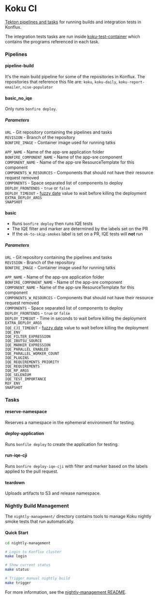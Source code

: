 # Koku CI #

[Tekton pipelines and tasks] for running builds and integration tests in Konflux.

The integration tests tasks are run inside [koku-test-container] which contains the programs referenced in each task.

### Pipelines ###

#### pipeline-build ####

It's the main build pipeline for some of the repositories in Konflux. The repositories that reference this file are: `koku`, `koku-daily`, `koku-report-emailer`, `nise-populator` 

#### basic_no_iqe ####

Only runs `bonfire deploy`.

##### Parameters #####

`URL` - Git repository containing the pipelines and tasks<br/>
`REVISION` - Branch of the repository<br/>
`BONFIRE_IMAGE` - Container image used for running tatks<br/>

`APP_NAME` - Name of the app-sre application folder<br/>
`BONFIRE_COMPONENT_NAME` - Name of the app-sre component <br/>
`COMPONENT_NAME` - Name of the app-sre ResourceTemplate for this component<br/>
`COMPONENTS_W_RESOURCES` - Components that should not have their resource request removed<br/>
`COMPONENTS` - Space separated list of components to deploy<br/>
`DEPLOY_FRONTENDS` - `true` or `false`<br/>
`DEPLOY_TIMEOUT` - [fuzzy date] value to wait before killing the deployment<br/>
`EXTRA_DEPLOY_ARGS`<br/>
`SNAPSHOT`<br/>

#### basic ####

- Runs `bonfire deploy` then runs IQE tests
- The IQE filter and marker are determined by the labels set on the PR
- If the `ok-to-skip-smokes` label is set on a PR, IQE tests will **not** run

##### Parameters #####

`URL` - Git repository containing the pipelines and tasks<br/>
`REVISION` - Branch of the repository<br/>
`BONFIRE_IMAGE` - Container image used for running tatks<br/>

`APP_NAME` - Name of the app-sre application folder<br/>
`BONFIRE_COMPONENT_NAME` - Name of the app-sre component <br/>
`COMPONENT_NAME` - Name of the app-sre ResourceTemplate for this component<br/>
`COMPONENTS_W_RESOURCES` - Components that should not have their resource request removed<br/>
`COMPONENTS` - Space separated list of components to deploy<br/>
`DEPLOY_FRONTENDS` - `true` or `false`<br/>
`DEPLOY_TIMEOUT` - Time in seconds to wait before killing the deployment<br/>
`EXTRA_DEPLOY_ARGS`<br/>
`IQE_CJI_TIMEOUT` - [fuzzy date] value to wait before killing the deployment<br/>
`IQE_ENV`<br/>
`IQE_FILTER_EXPRESSION`<br/>
`IQE_IBUTSU_SOURCE`<br/>
`IQE_MARKER_EXPRESSION`<br/>
`IQE_PARALLEL_ENABLED`<br/>
`IQE_PARALLEL_WORKER_COUNT`<br/>
`IQE_PLUGINS`<br/>
`IQE_REQUIREMENTS_PRIORITY`<br/>
`IQE_REQUIREMENTS`<br/>
`IQE_RP_ARGS`<br/>
`IQE_SELENIUM`<br/>
`IQE_TEST_IMPORTANCE`<br/>
`REF_ENV`<br/>
`SNAPSHOT`<br/>

### Tasks ###

#### reserve-namespace ####

Reserves a namespace in the ephemeral environment for testing.


#### deploy-application ####

Runs `bonfile deploy` to create the application for testing.


#### run-iqe-cji ####

Runs `bonfire deploy-iqe-cji` with filter and marker based on the labels applied to the pull request.


#### teardown ####

Uploads artifacts to S3 and release namespace.

### Nightly Build Management ###

The `nightly-management/` directory contains tools to manage Koku nightly smoke tests that run automatically.

#### Quick Start ####

```bash
cd nightly-management

# Login to Konflux cluster
make login

# Show current status
make status

# Trigger manual nightly build
make trigger
```

For more information, see the [nightly-management README](nightly-management/README.md).


[Tekton pipelines and tasks]: https://tekton.dev/docs/pipelines/
[koku]: https://github.com/project-koku/koku
[koku-test-container]: https://github.com/project-koku/koku-test-container
[fuzzy date]: https://pypi.org/project/fuzzy-date/
